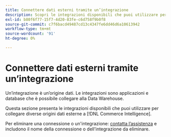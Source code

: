 ```yaml
---
title: Connettere dati esterni tramite un’integrazione
description: Scopri le integrazioni disponibili che puoi utilizzare per collegare diverse origini dati esterne a [!DNL Commerce Intelligence].
exl-id: b80f6f77-15f7-4d20-83fe-c6d758f9b0f8
source-git-commit: c7f6bacd49487cd13c4347fe6dd46d6a10613942
workflow-type: tm+mt
source-wordcount: '91'
ht-degree: 0%

---
```


# Connettere dati esterni tramite un’integrazione

Un’integrazione è un’origine dati. Le integrazioni sono applicazioni e database che è possibile collegare alla Data Warehouse.

Questa sezione presenta le integrazioni disponibili che puoi utilizzare per collegare diverse origini dati esterne a [!DNL Commerce Intelligence].

Per eliminare una connessione o un&#39;integrazione: [contatta l’assistenza](https://experienceleague.adobe.com/docs/commerce-knowledge-base/kb/troubleshooting/miscellaneous/mbi-service-policies.html) e includono il nome della connessione o dell’integrazione da eliminare.
